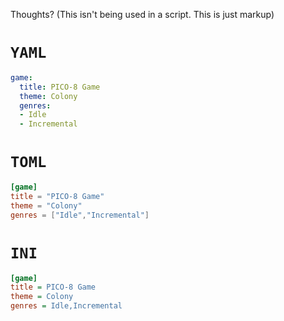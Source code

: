 Thoughts?
(This isn't being used in a script. This is just markup)
# `YAML`
```yml
game:
  title: PICO-8 Game
  theme: Colony
  genres:
  - Idle
  - Incremental
```
# `TOML`
```toml
[game]
title = "PICO-8 Game"
theme = "Colony"
genres = ["Idle","Incremental"]
```
# `INI`
```ini
[game]
title = PICO-8 Game
theme = Colony
genres = Idle,Incremental
```